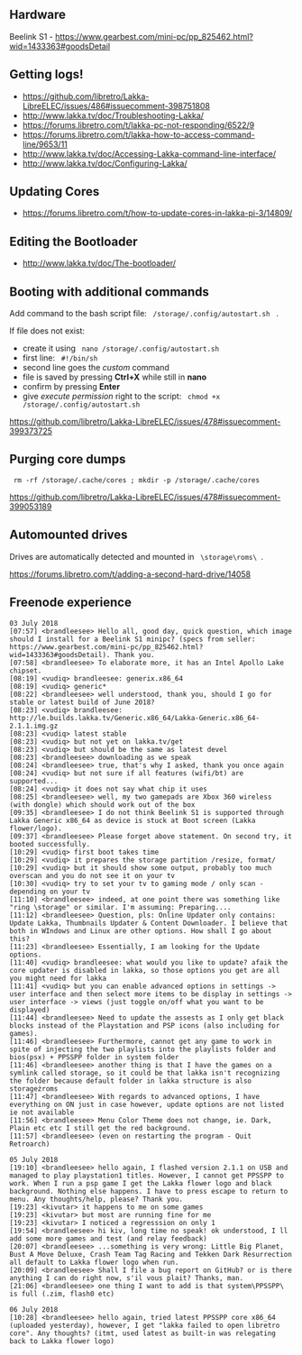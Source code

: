## Hardware
Beelink S1 - https://www.gearbest.com/mini-pc/pp_825462.html?wid=1433363#goodsDetail  
  
## Getting logs!  
* https://github.com/libretro/Lakka-LibreELEC/issues/486#issuecomment-398751808  
* http://www.lakka.tv/doc/Troubleshooting-Lakka/  
* https://forums.libretro.com/t/lakka-pc-not-responding/6522/9  
* https://forums.libretro.com/t/lakka-how-to-access-command-line/9653/11  
* http://www.lakka.tv/doc/Accessing-Lakka-command-line-interface/  
* http://www.lakka.tv/doc/Configuring-Lakka/  
  
## Updating Cores
* https://forums.libretro.com/t/how-to-update-cores-in-lakka-pi-3/14809/
  
## Editing the Bootloader
* http://www.lakka.tv/doc/The-bootloader/

## Booting with additional commands
Add command to the bash script file: `  /storage/.config/autostart.sh  ` .  
  
If file does not exist:  
* create it using `  nano /storage/.config/autostart.sh  `  
* first line: `  #!/bin/sh  `  
* second line goes the *custom* command  
* file is saved by pressing **Ctrl+X** while still in **nano**  
* confirm by pressing **Enter**  
* give *execute permission* right to the script: `  chmod +x /storage/.config/autostart.sh  `  
  
https://github.com/libretro/Lakka-LibreELEC/issues/478#issuecomment-399373725  
  
## Purging core dumps
`  rm -rf /storage/.cache/cores ; mkdir -p /storage/.cache/cores  `  
  
https://github.com/libretro/Lakka-LibreELEC/issues/478#issuecomment-399053189  
  
## Automounted drives
Drives are automatically detected and mounted in `  \storage\roms\  `.  
  
https://forums.libretro.com/t/adding-a-second-hard-drive/14058

## Freenode experience
  
```
03 July 2018  
[07:57] <brandleesee> Hello all, good day, quick question, which image should I install for a Beelink S1 minipc? (specs from seller: https://www.gearbest.com/mini-pc/pp_825462.html?wid=1433363#goodsDetail). Thank you.  
[07:58] <brandleesee> To elaborate more, it has an Intel Apollo Lake chipset.   
[08:19] <vudiq> brandleesee: generix.x86_64  
[08:19] <vudiq> generic*  
[08:22] <brandleesee> well understood, thank you, should I go for stable or latest build of June 2018?  
[08:23] <vudiq> brandleesee: http://le.builds.lakka.tv/Generic.x86_64/Lakka-Generic.x86_64-2.1.1.img.gz  
[08:23] <vudiq> latest stable  
[08:23] <vudiq> but not yet on lakka.tv/get  
[08:23] <vudiq> but should be the same as latest devel  
[08:23] <brandleesee> downloading as we speak  
[08:24] <brandleesee> true, that's why I asked, thank you once again  
[08:24] <vudiq> but not sure if all features (wifi/bt) are supported...  
[08:24] <vudiq> it does not say what chip it uses  
[08:25] <brandleesee> well, my two gamepads are Xbox 360 wireless (with dongle) which should work out of the box  
[09:35] <brandleesee> I do not think Beelink S1 is supported through Lakka Generic x86_64 as device is stuck at Boot screen (Lakka flower/logo).  
[09:37] <brandleesee> Please forget above statement. On second try, it booted successfully.  
[10:29] <vudiq> first boot takes time  
[10:29] <vudiq> it prepares the storage partition /resize, format/  
[10:29] <vudiq> but it should show some output, probably too much overscan and you do not see it on your tv  
[10:30] <vudiq> try to set your tv to gaming mode / only scan - depending on your tv  
[11:10] <brandleesee> indeed, at one point there was something like "ring \storage" or similar. I'm assuming: Preparing....  
[11:12] <brandleesee> Question, pls: Online Updater only contains: Update Lakka, Thumbnails Updater & Content Downloader. I believe that both in WIndows and Linux are other options. How shall I go about this?  
[11:23] <brandleesee> Essentially, I am looking for the Update options.  
[11:40] <vudiq> brandleesee: what would you like to update? afaik the core updater is disabled in lakka, so those options you get are all you might need for lakka  
[11:41] <vudiq> but you can enable advanced options in settings -> user interface and then select more items to be display in settings -> user interface -> views (just toggle on/off what you want to be displayed)  
[11:44] <brandleesee> Need to update the assests as I only get black blocks instead of the Playstation and PSP icons (also including for games).  
[11:46] <brandleesee> Furthermore, cannot get any game to work in spite of injecting the two playlists into the playlists folder and bios(psx) + PPSSPP folder in system folder  
[11:46] <brandleesee> another thing is that I have the games on a symlink called storage, so it could be that lakka isn't recognizing the folder because default folder in lakka structure is also storageżroms  
[11:47] <brandleesee> With regards to advanced options, I have everything on ON just in case however, update options are not listed ie not available  
[11:56] <brandleesee> Menu Color Theme does not change, ie. Dark, Plain etc etc I still get the red background.  
[11:57] <brandleesee> (even on restarting the program - Quit Retroarch)  
  
05 July 2018  
[19:10] <brandleesee> hello again, I flashed version 2.1.1 on USB and managed to play playstation1 titles. However, I cannot get PPSSPP to work. When I run a psp game I get the Lakka flower logo and black background. Nothing else happens. I have to press escape to return to menu. Any thoughts/help, please? Thank you.  
[19:23] <kivutar> it happens to me on some games  
[19:23] <kivutar> but most are running fine for me  
[19:23] <kivutar> I noticed a regresssion on only 1  
[19:54] <brandleesee> hi kiv, long time no speak! ok understood, I ll add some more games and test (and relay feedback)  
[20:07] <brandleesee> ...something is very wrong: Little Big Planet, Bust A Move Deluxe, Crash Team Tag Racing and Tekken Dark Resurrection all default to Lakka flower logo when run.  
[20:09] <brandleesee> Shall I file a bug report on GitHub? or is there anything I can do right now, s'il vous plait? Thanks, man.  
[21:06] <brandleesee> one thing I want to add is that system\PPSSPP\ is full (.zim, flash0 etc)  
  
06 July 2018
[10:28] <brandleesee> hello again, tried latest PPSSPP core x86_64 (uploaded yesterday), however, I get "lakka failed to open libretro core". Any thoughts? (itmt, used latest as built-in was relegating back to Lakka flower logo)  
```
  
